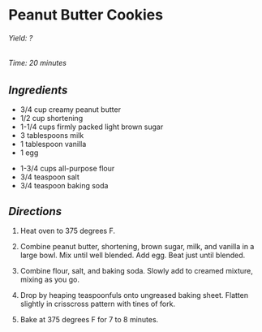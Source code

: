 # Peanut Butter Cookies

######  Yield: ?
######  Time: 20 minutes

##  *Ingredients*
- 3/4 cup creamy peanut butter
- 1/2 cup shortening
- 1-1/4 cups firmly packed light brown sugar
- 3 tablespoons milk
- 1 tablespoon vanilla
- 1 egg
<!-- -->
- 1-3/4 cups all-purpose flour
- 3/4 teaspoon salt
- 3/4 teaspoon baking soda

##  *Directions*
1. Heat oven to 375 degrees F.

2. Combine peanut butter, shortening, brown sugar, milk, and vanilla in a
large bowl.  Mix until well blended.  Add egg.  Beat just until
blended.

3. Combine flour, salt, and baking soda.  Slowly add to creamed mixture,
mixing as you go.

4. Drop by heaping teaspoonfuls onto ungreased baking sheet.  Flatten
slightly in crisscross pattern with tines of fork.

5. Bake at 375 degrees F for 7 to 8 minutes.
